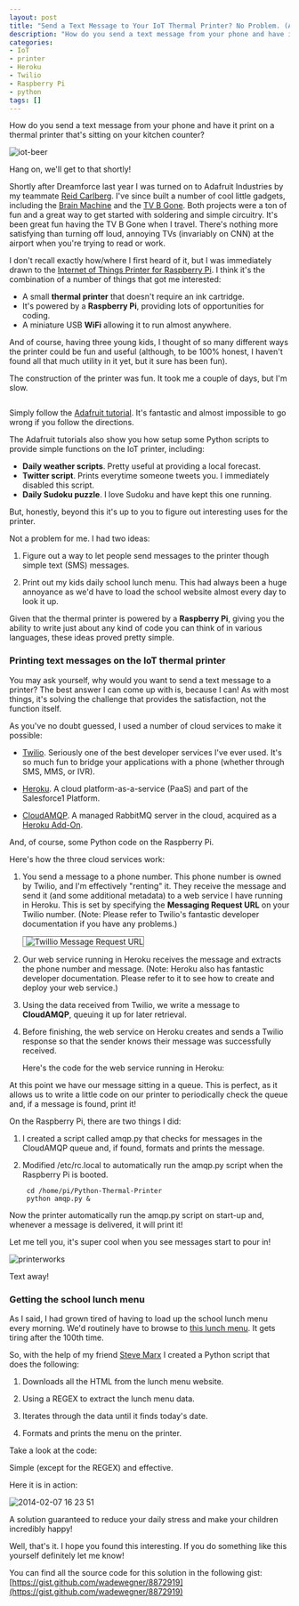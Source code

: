 ```yaml
---
layout: post
title: "Send a Text Message to Your IoT Thermal Printer? No Problem. (And Print Your Lunch Menu Too!)"
description: "How do you send a text message from your phone and have it print on a thermal printer that's sitting on your kitchen counter? With the Internet of Things, and services like Heroku and Twilio coupled with hardware like the Raspberry Pi, anything's possible."
categories:
- IoT
- printer
- Heroku
- Twilio
- Raspberry Pi
- python
tags: []
---
```


How do you send a text message from your phone and have it print on a thermal printer that's sitting on your kitchen counter?

![iot-beer](https://f.cloud.github.com/assets/746259/2115102/87aa3efe-9048-11e3-9222-b32b825909ef.jpg)

Hang on, we'll get to that shortly!

Shortly after Dreamforce last year I was turned on to Adafruit Industries by my teammate [Reid Carlberg](https://twitter.com/ReidCarlberg). I've since built a number of cool little gadgets, including the [Brain Machine](https://www.adafruit.com/products/287) and the [TV B Gone](http://www.adafruit.com/products/73). Both projects were a ton of fun and a great way to get started with soldering and simple circuitry. It's been great fun having the TV B Gone when I travel. There's nothing more satisfying than turning off loud, annoying TVs (invariably on CNN) at the airport when you're trying to read or work.

I don't recall exactly how/where I first heard of it, but I was immediately drawn to the [Internet of Things Printer for Raspberry Pi](http://learn.adafruit.com/pi-thermal-printer). I think it's the combination of a number of things that got me interested:

- A small **thermal printer** that doesn't require an ink cartridge.
- It's powered by a **Raspberry Pi**, providing lots of opportunities for coding.
- A miniature USB **WiFi** allowing it to run almost anywhere.

And of course, having three young kids, I thought of so many different ways the printer could be fun and useful (although, to be 100% honest, I haven't found all that much utility in it yet, but it sure has been fun).

The construction of the printer was fun. It took me a couple of days, but I'm slow.

<div class="row">
	<div class="col-sm-6" style="padding-right:0px;">
		<img border="0" alt="" src="https://f.cloud.github.com/assets/746259/2114554/da19da0a-903e-11e3-9977-7cc67eb248da.jpg">
	</div>
	<div class="col-sm-6" style="padding-right:0px;">
		<img border="0" alt="" src="https://f.cloud.github.com/assets/746259/2114556/dd0e28ba-903e-11e3-808c-eee837a68be6.jpg">
	</div>
</div>
<p />

Simply follow the [Adafruit tutorial](http://learn.adafruit.com/pi-thermal-printer). It's fantastic and almost impossible to go wrong if you follow the directions.

The Adafruit tutorials also show you how setup some Python scripts to provide simple functions on the IoT printer, including:

- **Daily weather scripts**. Pretty useful at providing a local forecast.
- **Twitter script**. Prints everytime someone tweets you. I immediately disabled this script.
- **Daily Sudoku puzzle**. I love Sudoku and have kept this one running.

But, honestly, beyond this it's up to you to figure out interesting uses for the printer.

Not a problem for me. I had two ideas:

1. Figure out a way to let people send messages to the printer though simple text (SMS) messages.

2. Print out my kids daily school lunch menu. This had always been a huge annoyance as we'd have to load the school website almost every day to look it up.

Given that the thermal printer is powered by a **Raspberry Pi**, giving you the ability to write just about any kind of code you can think of in various languages, these ideas proved pretty simple.

### Printing text messages on the IoT thermal printer

You may ask yourself, why would you want to send a text message to a printer? The best answer I can come up with is, because I can! As with most things, it's solving the challenge that provides the satisfaction, not the function itself.

As you've no doubt guessed, I used a number of cloud services to make it possible:

- [Twilio](http://www.twilio.com/). Seriously one of the best developer services I've ever used. It's so much fun to bridge your applications with a phone (whether through SMS, MMS, or IVR).

- [Heroku](http://www.heroku.com/). A cloud platform-as-a-service (PaaS) and part of the Salesforce1 Platform.

- [CloudAMQP](http://www.cloudamqp.com/). A managed RabbitMQ server in the cloud, acquired as a [Heroku Add-On](https://addons.heroku.com/).

And, of course, some Python code on the Raspberry Pi.

Here's how the three cloud services work:

1. You send a message to a phone number. This phone number is owned by Twilio, and I'm effectively "renting" it. They receive the message and send it (and some additional metadata) to a web service I have running in Heroku. This is set by specifying the **Messaging Request URL** on your Twilio number. (Note: Please refer to Twilio's fantastic developer documentation if you have any problems.)

	<img src="https://f.cloud.github.com/assets/746259/2115239/f2396b48-904b-11e3-855b-a4f7c03497c0.png" alt="Twillio Message Request URL" style="border-style: solid;border-width:1px;border-color:#767676;padding-left:5px;">

2. Our web service running in Heroku receives the message and extracts the phone number and message. (Note: Heroku also has fantastic developer documentation. Please refer to it to see how to create and deploy your web service.)

3. Using the data received from Twilio, we write a message to **CloudAMQP**, queuing it up for later retrieval.

4. Before finishing, the web service on Heroku creates and sends a Twilio response so that the sender knows their message was successfully received.

	Here's the code for the web service running in Heroku:

	<script src="https://gist.github.com/wadewegner/8872919.js?file=run.py"></script>

At this point we have our message sitting in a queue. This is perfect, as it allows us to write a little code on our printer to periodically check the queue and, if a message is found, print it!

On the Raspberry Pi, there are two things I did:

1. I created a script called <span class="inline-code">amqp.py</span> that checks for messages in the CloudAMQP queue and, if found, formats and prints the message.

	<script src="https://gist.github.com/wadewegner/8872919.js?file=amqp.py"></script>

2. Modified <span class="inline-code">/etc/rc.local</span> to automatically run the <span class="inline-code">amqp.py</span> script when the Raspberry Pi is booted.

		cd /home/pi/Python-Thermal-Printer
		python amqp.py &

Now the printer automatically run the <span class="inline-code">amqp.py</span> script on start-up and, whenever a message is delivered, it will print it!

Let me tell you, it's super cool when you see messages start to pour in!

![printerworks](https://f.cloud.github.com/assets/746259/2115364/947f6fc2-904e-11e3-9c81-c495e80a82b7.jpg)

Text away!

### Getting the school lunch menu

As I said, I had grown tired of having to load up the school lunch menu every morning. We'd routinely have to browse to [this lunch menu](http://dcsd.nutrislice.com/menu/eldorado/lunch/). It gets tiring after the 100th time.

So, with the help of my friend [Steve Marx](http://twitter.com/smarx) I created a Python script that does the following:

1. Downloads all the HTML from the lunch menu website.

2. Using a REGEX to extract the lunch menu data.

3. Iterates through the data until it finds today's date.

4. Formats and prints the menu on the printer.

Take a look at the code:

<script src="https://gist.github.com/wadewegner/8872919.js?file=lunch.py"></script>

Simple (except for the REGEX) and effective.

Here it is in action:

![2014-02-07 16 23 51](https://f.cloud.github.com/assets/746259/2115402/5f1da8a2-904f-11e3-91f6-bdfb78e09912.jpg)

A solution guaranteed to reduce your daily stress and make your children incredibly happy!

Well, that's it. I hope you found this interesting. If you do something like this yourself definitely let me know!

You can find all the source code for this solution in the following gist: [https://gist.github.com/wadewegner/8872919](https://gist.github.com/wadewegner/8872919)
